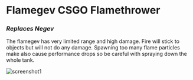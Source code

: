 # Flamegev CSGO Flamethrower
### *Replaces Negev*

The flamegev has very limited range and high damage. Fire will stick to objects but will not do any damage. Spawning too many flame particles make also cause performance drops so be careful with spraying down the whole tank.

![screenshot1](screenshot1.png)
